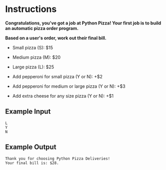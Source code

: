 # Instructions

**Congratulations, you've got a job at Python Pizza! Your first job is to build an automatic pizza order program.**

**Based on a user's order, work out their final bill.**  

* Small pizza (S): $15

* Medium pizza (M): $20

* Large pizza (L): $25

* Add pepperoni for small pizza (Y or N): +$2

* Add pepperoni for medium or large pizza (Y or N): +$3

* Add extra cheese for any size pizza (Y or N): +$1

## Example Input

```
L
Y
N
```

## Example Output

```
Thank you for choosing Python Pizza Deliveries!
Your final bill is: $28.
```
